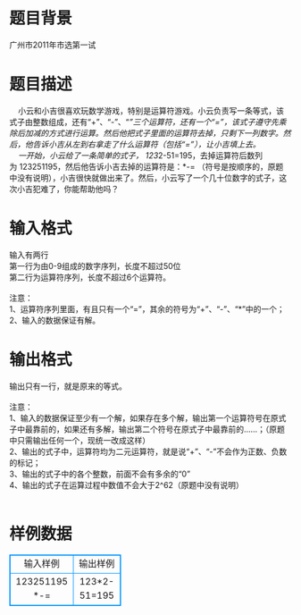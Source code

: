 # 

 
 # 题目背景 
广州市2011年市选第一试 

 
 # 题目描述 
&nbsp;&nbsp;&nbsp;&nbsp;小云和小吉很喜欢玩数学游戏，特别是运算符游戏。小云负责写一条等式，该式子由整数组成，还有“+”、“-”、“*”三个运算符，还有一个“=”，该式子遵守先乘除后加减的方式进行运算。然后他把式子里面的运算符去掉，只剩下一列数字。然后，他告诉小吉从左到右拿走了什么运算符（包括“=”），让小吉填上去。<BR>&nbsp;&nbsp;&nbsp;&nbsp;一开始，小云给了一条简单的式子，&nbsp;123*2-51=195，去掉运算符后数列为&nbsp;123251195，然后他告诉小吉去掉的运算符是：*-=&nbsp;（符号是按顺序的，原题中没有说明），小吉很快就做出来了。然后，小云写了一个几十位数字的式子，这次小吉犯难了，你能帮助他吗？<BR> 

 
 # 输入格式 
输入有两行<BR>第一行为由0-9组成的数字序列，长度不超过50位<BR>第二行为运算符序列，长度不超过6个运算符。<BR><BR>注意：<BR>1、运算符序列里面，有且只有一个“=”，其余的符号为“+”、“-”、“*”中的一个；<BR>2、输入的数据保证有解。<BR> 

 
 # 输出格式 
输出只有一行，就是原来的等式。<BR>	<BR>注意：<BR>1、输入的数据保证至少有一个解，如果存在多个解，输出第一个运算符号在原式子中最靠前的，如果还有多解，输出第二个符号在原式子中最靠前的……；（原题中只需输出任何一个，现统一改成这样）<BR>2、输出的式子中，运算符均为二元运算符，就是说“+”、“-”不会作为正数、负数的标记；<BR>3、输出的式子中的各个整数，前面不会有多余的“0”<BR>4、输出的式子在运算过程中数值不会大于2^62（原题中没有说明）<BR><BR> 
# 样例数据
<style>
        table,table tr th, table tr td { border:1px solid #0094ff; }
        table { width: 200px; min-height: 25px; line-height: 25px; text-align: center; border-collapse: collapse;}   
    </style>
<table>
	<tr>
		<td>输入样例</td>
		<td>输出样例</td>
	</tr>
<tr><td>123251195
*-=	 
</td><td>123*2-51=195
</td></tr></table>
